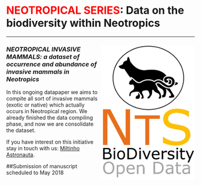 # <span style="color:red">NEOTROPICAL SERIES</span>: Data on the biodiversity within Neotropics
--------------------------------------------------------
### ***<img align="right" width="250" src="nts_v02_invmam1.jpg">NEOTROPICAL INVASIVE MAMMALS: a dataset of occurrence and abundance of invasive mammals in Neotropics***

In this ongoing datapaper we aims to compite all sort of invasive mammals (exotic or native) which actually occurs in Neotropical region. We already finished the data compiling phase, and now we are consolidate the dataset. 

If you have interest on this initiative stay in touch with us: <a href="mailto:miltinho_astronauta@gmail.com?subject=NeoInvMam"> Miltinho Astronauta</a>.

##Submission of manuscript scheduled to May 2018
